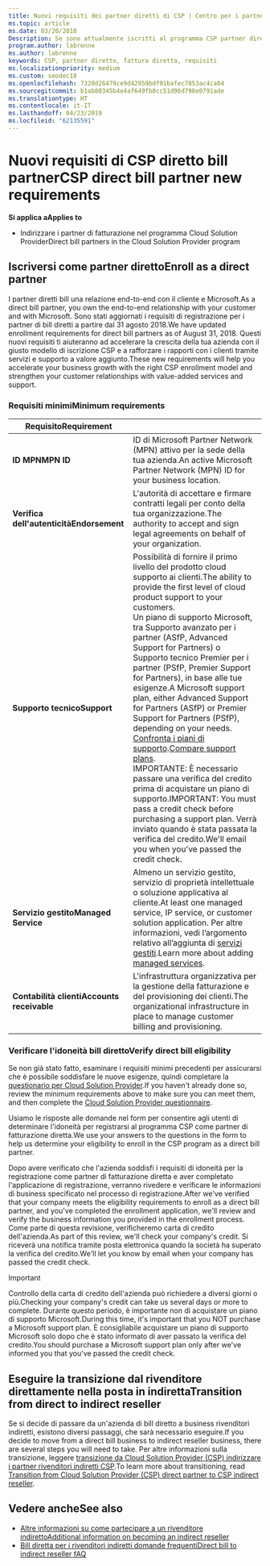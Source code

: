 ```yaml
---
title: Nuovi requisiti dei partner diretti di CSP | Centro per i partner
ms.topic: article
ms.date: 03/20/2018
Description: Se sono attualmente iscritti al programma CSP partner diretto, è necessario preparare soddisfare questi requisiti di servizi e supporto aggiornato.
program.author: labrenne
ms.author: labrenne
keywords: CSP, partner diretto, fattura diretta, requisiti
ms.localizationpriority: medium
ms.custom: seodec18
ms.openlocfilehash: 7320d26479ce9d42959bdf91bafec7853ac4ca04
ms.sourcegitcommit: b1ab80345b4e4af649fb8cc51d96d798e0791ade
ms.translationtype: HT
ms.contentlocale: it-IT
ms.lasthandoff: 04/23/2019
ms.locfileid: "62135591"
---
```

# <a name="csp-direct-bill-partner-new-requirements"></a><span data-ttu-id="a9250-104">Nuovi requisiti di CSP diretto bill partner</span><span class="sxs-lookup"><span data-stu-id="a9250-104">CSP direct bill partner new requirements</span></span>

<span data-ttu-id="a9250-105">**Si applica a**</span><span class="sxs-lookup"><span data-stu-id="a9250-105">**Applies to**</span></span>

- <span data-ttu-id="a9250-106">Indirizzare i partner di fatturazione nel programma Cloud Solution Provider</span><span class="sxs-lookup"><span data-stu-id="a9250-106">Direct bill partners in the Cloud Solution Provider program</span></span>

## <a name="enroll-as-a-direct-partner"></a><span data-ttu-id="a9250-107">Iscriversi come partner diretto</span><span class="sxs-lookup"><span data-stu-id="a9250-107">Enroll as a direct partner</span></span>

<span data-ttu-id="a9250-108">I partner diretti bill una relazione end-to-end con il cliente e Microsoft.</span><span class="sxs-lookup"><span data-stu-id="a9250-108">As a direct bill partner, you own the end-to-end relationship with your customer and with Microsoft.</span></span> <span data-ttu-id="a9250-109">Sono stati aggiornati i requisiti di registrazione per i partner di bill diretti a partire dal 31 agosto 2018.</span><span class="sxs-lookup"><span data-stu-id="a9250-109">We have updated enrollment requirements for direct bill partners as of August 31, 2018.</span></span> <span data-ttu-id="a9250-110">Questi nuovi requisiti ti aiuteranno ad accelerare la crescita della tua azienda con il giusto modello di iscrizione CSP e a rafforzare i rapporti con i clienti tramite servizi e supporto a valore aggiunto.</span><span class="sxs-lookup"><span data-stu-id="a9250-110">These new requirements will help you accelerate your business growth with the right CSP enrollment model and strengthen your customer relationships with value-added services and support.</span></span>

### <a name="minimum-requirements"></a><span data-ttu-id="a9250-111">Requisiti minimi</span><span class="sxs-lookup"><span data-stu-id="a9250-111">Minimum requirements</span></span>

|<span data-ttu-id="a9250-112">**Requisito**</span><span class="sxs-lookup"><span data-stu-id="a9250-112">**Requirement**</span></span>|                             |
|--------------------------------|--------------------------------------------------------------|
|<span data-ttu-id="a9250-113">**ID MPN**</span><span class="sxs-lookup"><span data-stu-id="a9250-113">**MPN ID**</span></span>   |<span data-ttu-id="a9250-114">ID di Microsoft Partner Network (MPN) attivo per la sede della tua azienda.</span><span class="sxs-lookup"><span data-stu-id="a9250-114">An active Microsoft Partner Network (MPN) ID for your business location.</span></span>    |
|<span data-ttu-id="a9250-115">**Verifica dell'autenticità**</span><span class="sxs-lookup"><span data-stu-id="a9250-115">**Endorsement**</span></span>   |<span data-ttu-id="a9250-116">L'autorità di accettare e firmare contratti legali per conto della tua organizzazione.</span><span class="sxs-lookup"><span data-stu-id="a9250-116">The authority to accept and sign legal agreements on behalf of your organization.</span></span>|
|<span data-ttu-id="a9250-117">**Supporto tecnico**</span><span class="sxs-lookup"><span data-stu-id="a9250-117">**Support**</span></span>   |<span data-ttu-id="a9250-118">Possibilità di fornire il primo livello del prodotto cloud supporto ai clienti.</span><span class="sxs-lookup"><span data-stu-id="a9250-118">The ability to provide the first level of cloud product support to your customers.</span></span> <br><span data-ttu-id="a9250-119">Un piano di supporto Microsoft, tra Supporto avanzato per i partner (ASfP, Advanced Support for Partners) o Supporto tecnico Premier per i partner (PSfP, Premier Support for Partners), in base alle tue esigenze.</span><span class="sxs-lookup"><span data-stu-id="a9250-119">A Microsoft support plan, either Advanced Support for Partners (ASfP) or Premier Support for Partners (PSfP), depending on your needs.</span></span> <span data-ttu-id="a9250-120">[Confronta i piani di supporto](https://partner.microsoft.com/en-US/support/partnersupport).</span><span class="sxs-lookup"><span data-stu-id="a9250-120">[Compare support plans](https://partner.microsoft.com/en-US/support/partnersupport).</span></span><br> <span data-ttu-id="a9250-121">IMPORTANTE: È necessario passare una verifica del credito prima di acquistare un piano di supporto.</span><span class="sxs-lookup"><span data-stu-id="a9250-121">IMPORTANT: You must pass a credit check before purchasing a support plan.</span></span> <span data-ttu-id="a9250-122">Verrà inviato quando è stata passata la verifica del credito.</span><span class="sxs-lookup"><span data-stu-id="a9250-122">We'll email you when you've passed the credit check.</span></span> |
|<span data-ttu-id="a9250-123">**Servizio gestito**</span><span class="sxs-lookup"><span data-stu-id="a9250-123">**Managed Service**</span></span>   |<span data-ttu-id="a9250-124">Almeno un servizio gestito, servizio di proprietà intellettuale o soluzione applicativa al cliente.</span><span class="sxs-lookup"><span data-stu-id="a9250-124">At least one managed service, IP service, or customer solution application.</span></span> <span data-ttu-id="a9250-125">Per altre informazioni, vedi l’argomento relativo all’aggiunta di [servizi gestiti](https://partner.microsoft.com/en-US/business-opportunities/managed-services-provider).</span><span class="sxs-lookup"><span data-stu-id="a9250-125">Learn more about adding [managed services](https://partner.microsoft.com/en-US/business-opportunities/managed-services-provider).</span></span>|
|<span data-ttu-id="a9250-126">**Contabilità clienti**</span><span class="sxs-lookup"><span data-stu-id="a9250-126">**Accounts receivable**</span></span> |<span data-ttu-id="a9250-127">L'infrastruttura organizzativa per la gestione della fatturazione e del provisioning dei clienti.</span><span class="sxs-lookup"><span data-stu-id="a9250-127">The organizational infrastructure in place to manage customer billing and provisioning.</span></span>

### <a name="verify-direct-bill-eligibility"></a><span data-ttu-id="a9250-128">Verificare l'idoneità bill diretto</span><span class="sxs-lookup"><span data-stu-id="a9250-128">Verify direct bill eligibility</span></span>

<span data-ttu-id="a9250-129">Se non già stato fatto, esaminare i requisiti minimi precedenti per assicurarsi che è possibile soddisfare le nuove esigenze, quindi completare la [questionario per Cloud Solution Provider](https://partner.microsoft.com/cloud-solution-provider/assessment).</span><span class="sxs-lookup"><span data-stu-id="a9250-129">If you haven't already done so, review the minimum requirements above to make sure you can meet them, and then complete the [Cloud Solution Provider questionnaire](https://partner.microsoft.com/cloud-solution-provider/assessment).</span></span>

<span data-ttu-id="a9250-130">Usiamo le risposte alle domande nel form per consentire agli utenti di determinare l'idoneità per registrarsi al programma CSP come partner di fatturazione diretta.</span><span class="sxs-lookup"><span data-stu-id="a9250-130">We use your answers to the questions in the form to help us determine your eligibility to enroll in the CSP program as a direct bill partner.</span></span>

<span data-ttu-id="a9250-131">Dopo avere verificato che l'azienda soddisfi i requisiti di idoneità per la registrazione come partner di fatturazione diretta e aver completato l'applicazione di registrazione, verranno rivedere e verificare le informazioni di business specificato nel processo di registrazione.</span><span class="sxs-lookup"><span data-stu-id="a9250-131">After we've verified that your company meets the eligibility requirements to enroll as a direct bill partner, and you've completed the enrollment application, we'll review and verify the business information you provided in the enrollment process.</span></span> <span data-ttu-id="a9250-132">Come parte di questa revisione, verificheremo carta di credito dell'azienda.</span><span class="sxs-lookup"><span data-stu-id="a9250-132">As part of this review, we'll check your company's credit.</span></span> <span data-ttu-id="a9250-133">Si riceverà una notifica tramite posta elettronica quando la società ha superato la verifica del credito.</span><span class="sxs-lookup"><span data-stu-id="a9250-133">We'll let you know by email when your company has passed the credit check.</span></span>

>[!IMPORTANT]
><span data-ttu-id="a9250-134">Controllo della carta di credito dell'azienda può richiedere a diversi giorni o più.</span><span class="sxs-lookup"><span data-stu-id="a9250-134">Checking your company's credit can take us several days or more to complete.</span></span> <span data-ttu-id="a9250-135">Durante questo periodo, è importante non di acquistare un piano di supporto Microsoft.</span><span class="sxs-lookup"><span data-stu-id="a9250-135">During this time, it's important that you NOT purchase a Microsoft support plan.</span></span> <span data-ttu-id="a9250-136">È consigliabile acquistare un piano di supporto Microsoft solo dopo che è stato informato di aver passato la verifica del credito.</span><span class="sxs-lookup"><span data-stu-id="a9250-136">You should purchase a Microsoft support plan only after we've informed you that you've passed the credit check.</span></span>

## <a name="transition-from-direct-to-indirect-reseller"></a><span data-ttu-id="a9250-137">Eseguire la transizione dal rivenditore direttamente nella posta in indiretta</span><span class="sxs-lookup"><span data-stu-id="a9250-137">Transition from direct to indirect reseller</span></span>

<span data-ttu-id="a9250-138">Se si decide di passare da un'azienda di bill diretto a business rivenditori indiretti, esistono diversi passaggi, che sarà necessario eseguire.</span><span class="sxs-lookup"><span data-stu-id="a9250-138">If you decide to move from a direct bill business to indirect reseller business, there are several steps you will need to take.</span></span> <span data-ttu-id="a9250-139">Per altre informazioni sulla transizione, leggere [transizione da Cloud Solution Provider (CSP) indirizzare i partner rivenditori indiretti CSP](transition-direct-to-indirect.md).</span><span class="sxs-lookup"><span data-stu-id="a9250-139">To learn more about transitioning, read [Transition from Cloud Solution Provider (CSP) direct partner to CSP indirect reseller](transition-direct-to-indirect.md).</span></span> 

## <a name="see-also"></a><span data-ttu-id="a9250-140">Vedere anche</span><span class="sxs-lookup"><span data-stu-id="a9250-140">See also</span></span>

- [<span data-ttu-id="a9250-141">Altre informazioni su come partecipare a un rivenditore indiretto</span><span class="sxs-lookup"><span data-stu-id="a9250-141">Additional information on becoming an indirect reseller</span></span>](https://assetsprod.microsoft.com/csp-directbill-to-indirect-transition.pdf)
- [<span data-ttu-id="a9250-142">Bill diretta per i rivenditori indiretti domande frequenti</span><span class="sxs-lookup"><span data-stu-id="a9250-142">Direct bill to indirect reseller fAQ</span></span>](https://assetsprod.microsoft.com/mpn/direct-bill-partner-faq.pdf)
